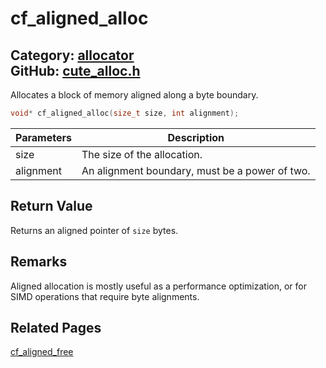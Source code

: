 [](../header.md ':include')

# cf_aligned_alloc

Category: [allocator](/api_reference?id=allocator)  
GitHub: [cute_alloc.h](https://github.com/RandyGaul/cute_framework/blob/master/include/cute_alloc.h)  
---

Allocates a block of memory aligned along a byte boundary.

```cpp
void* cf_aligned_alloc(size_t size, int alignment);
```

Parameters | Description
--- | ---
size | The size of the allocation.
alignment | An alignment boundary, must be a power of two.

## Return Value

Returns an aligned pointer of `size` bytes.

## Remarks

Aligned allocation is mostly useful as a performance optimization, or for SIMD operations that require byte alignments.

## Related Pages

[cf_aligned_free](/allocator/cf_aligned_free.md)  
